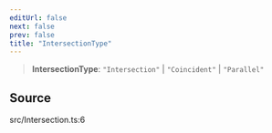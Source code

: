 ```yaml
---
editUrl: false
next: false
prev: false
title: "IntersectionType"
---
```


> **IntersectionType**: `"Intersection"` \| `"Coincident"` \| `"Parallel"`

## Source

src/Intersection.ts:6
